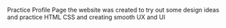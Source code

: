 Practice Profile Page
  the website was created to try out some design ideas and practice HTML CSS and creating smooth UX and UI

